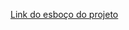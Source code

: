 <a href = "https://excalidraw.com/#json=X5HUPKiqn08N8pjQ6kE7C,y7BAMpyfJNRmEf6iW0EVVA" target="_blank">Link do esboço do projeto</a>

